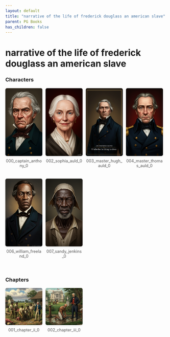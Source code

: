 ```yaml
---
layout: default
title: "narrative of the life of frederick douglass an american slave"
parent: PG Books
has_children: false
---
```



<style>
.image-gallery {
  display: flex;
  flex-wrap: wrap;
  justify-content: space-between;
  margin-bottom: 20px;
}

.image-row {
  display: flex;
  justify-content: flex-start;
  width: 100%;
  margin-bottom: 20px;
}

.image-item {
  width: 23%;
  margin-right: 2%;
  text-align: center;
}

.image-item:last-child {
  margin-right: 0;
}

.image-item img {
  width: 100%;
  height: auto;
  object-fit: cover;
  border-radius: 5px;
  box-shadow: 0 2px 4px rgba(0,0,0,0.1);
}

.image-item p {
  margin-top: 5px;
  font-size: 0.9em;
  color: #555;
}

.video-container {
  margin: 20px 0;
}
</style>


# narrative of the life of frederick douglass an american slave

<h3>Characters</h3>
<div class="image-gallery">
<div class="image-row">
  <div class="image-item">
    <img src="../../assets/pg_books_ai_generated_photos/narrative_of_the_life_of_frederick_douglass_an_american_slave/characters/000_captain_anthony_0.png" alt="000_captain_anthony_0">
    <p>000_captain_anthony_0</p>
  </div>
  <div class="image-item">
    <img src="../../assets/pg_books_ai_generated_photos/narrative_of_the_life_of_frederick_douglass_an_american_slave/characters/002_sophia_auld_0.png" alt="002_sophia_auld_0">
    <p>002_sophia_auld_0</p>
  </div>
  <div class="image-item">
    <img src="../../assets/pg_books_ai_generated_photos/narrative_of_the_life_of_frederick_douglass_an_american_slave/characters/003_master_hugh_auld_0.png" alt="003_master_hugh_auld_0">
    <p>003_master_hugh_auld_0</p>
  </div>
  <div class="image-item">
    <img src="../../assets/pg_books_ai_generated_photos/narrative_of_the_life_of_frederick_douglass_an_american_slave/characters/004_master_thomas_auld_0.png" alt="004_master_thomas_auld_0">
    <p>004_master_thomas_auld_0</p>
  </div>
</div>
<div class="image-row">
  <div class="image-item">
    <img src="../../assets/pg_books_ai_generated_photos/narrative_of_the_life_of_frederick_douglass_an_american_slave/characters/006_william_freeland_0.png" alt="006_william_freeland_0">
    <p>006_william_freeland_0</p>
  </div>
  <div class="image-item">
    <img src="../../assets/pg_books_ai_generated_photos/narrative_of_the_life_of_frederick_douglass_an_american_slave/characters/007_sandy_jenkins_0.png" alt="007_sandy_jenkins_0">
    <p>007_sandy_jenkins_0</p>
  </div>
</div>
</div>

<h3>Chapters</h3>
<div class="image-gallery">
<div class="image-row">
  <div class="image-item">
    <img src="../../assets/pg_books_ai_generated_photos/narrative_of_the_life_of_frederick_douglass_an_american_slave/chapters/001_chapter_ii_0.png" alt="001_chapter_ii_0">
    <p>001_chapter_ii_0</p>
  </div>
  <div class="image-item">
    <img src="../../assets/pg_books_ai_generated_photos/narrative_of_the_life_of_frederick_douglass_an_american_slave/chapters/002_chapter_iii_0.png" alt="002_chapter_iii_0">
    <p>002_chapter_iii_0</p>
  </div>
</div>
</div>
